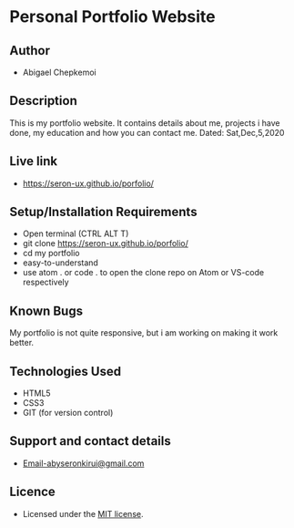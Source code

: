 # Personal Portfolio Website

## Author

- Abigael Chepkemoi

## Description

This is my portfolio website. It contains details about me, projects i have done, my education and how you can contact me. Dated: Sat,Dec,5,2020

## Live link

- https://seron-ux.github.io/porfolio/

## Setup/Installation Requirements

- Open terminal (CTRL ALT T)
- git clone https://seron-ux.github.io/porfolio/
- cd my portfolio
- easy-to-understand
- use atom . or code . to open the clone repo on Atom or VS-code respectively

## Known Bugs

My portfolio is not quite responsive, but i am working on making it work better.

## Technologies Used

- HTML5
- CSS3
- GIT (for version control)

## Support and contact details
- Email-abyseronkirui@gmail.com

## Licence

- Licensed under the  [MIT license](LICENSE).